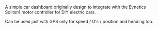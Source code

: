 A simple car dashboard originally design to integrate with the Evnetics Soliton1 motor controller for DIY electric cars.

Can be used just with GPS only for speed / G's / position and heading too.